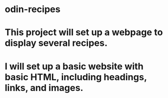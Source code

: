 # odin-recipes

# This project will set up a webpage to display several recipes.
# I will set up a basic website with basic HTML, including headings, links, and images.